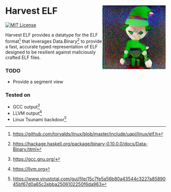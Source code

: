# Harvest ELF <img src="./glitched_elf.png" width="200" align=right>
[![MIT License][li]][ll]

Harvest ELF provides a datatype for the ELF format[^1] that leverages Data.Binary[^2] to provide a fast, accurate typed representation of ELF designed to be resilient against maliciously crafted ELF files.

### TODO
- Provide a segment view

### Tested on
- GCC output[^5]
- LLVM output[^3]
- Linux Tsunami backdoor[^4]

[li]: https://img.shields.io/badge/License-MIT-yellow.svg
[ll]: https://opensource.org/licenses/MIT

[^1]: https://github.com/torvalds/linux/blob/master/include/uapi/linux/elf.h
[^2]: https://hackage.haskell.org/package/binary-0.10.0.0/docs/Data-Binary.html
[^3]: https://llvm.org
[^4]: https://www.virustotal.com/gui/file/15c7fe5a56b80a43544c3227a8589045bf67d0a65c2ebba2506102250f6da963
[^5]: https://gcc.gnu.org/
